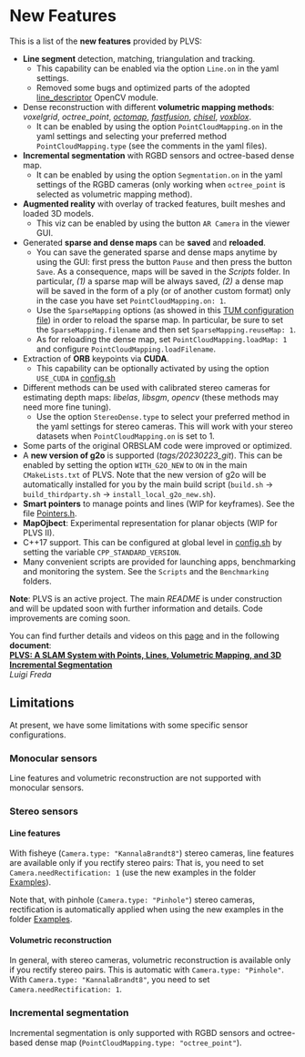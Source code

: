 # New Features 

This is a list of the **new features** provided by PLVS: 
* **Line segment** detection, matching, triangulation and tracking. 
  - This capability can be enabled via the option `Line.on` in the yaml settings.
  - Removed some bugs and optimized parts of the adopted [line_descriptor](https://github.com/opencv/opencv_contrib/tree/4.x/modules/line_descriptor) OpenCV module. 
* Dense reconstruction with different **volumetric mapping methods**: *voxelgrid*, *octree_point*, *[octomap](https://github.com/OctoMap/octomap)*, *[fastfusion](https://github.com/tum-vision/fastfusion)*, *[chisel](https://github.com/personalrobotics/OpenChisel)*, *[voxblox](https://github.com/ethz-asl/voxblox)*.  
  - It can be enabled by using the option `PointCloudMapping.on` in the yaml settings and selecting your preferred method `PointCloudMapping.type` (see the comments in the yaml files). 
* **Incremental segmentation** with RGBD sensors and octree-based dense map. 
  - It can be enabled by using the option `Segmentation.on` in the yaml settings of the RGBD cameras (only working when `octree_point` is selected as volumetric mapping method). 
* **Augmented reality** with overlay of tracked features, built meshes and loaded 3D models. 
  - This viz can be enabled by using the button `AR Camera` in the viewer GUI. 
* Generated **sparse and dense maps** can be **saved** and **reloaded**. 
  - You can save the generated sparse and dense maps anytime by using the GUI: first press the button `Pause` and then press the button `Save`. As a consequence, maps will be saved in the *Scripts* folder. In particular, *(1)* a sparse map will be always saved, *(2)* a dense map will be saved in the form of a ply (or of another custom format) only in the case you have set `PointCloudMapping.on: 1`. 
  - Use the `SparseMapping` options (as showed in this [TUM configuration file](./Settings/old/RGB-D-TUM1.yaml)) in order to reload the sparse map. In particular, be sure to set the `SparseMapping.filename` and then set `SparseMapping.reuseMap: 1`. 
  - As for reloading the dense map, set `PointCloudMapping.loadMap: 1` and configure `PointCloudMapping.loadFilename`.
* Extraction of **ORB** keypoints via **CUDA**. 
  - This capability can be optionally activated by using the option `USE_CUDA` in [config.sh](./config.sh) 
* Different methods can be used with calibrated stereo cameras for estimating depth maps: *libelas*, *libsgm*, *opencv* (these methods may need more fine tuning).
  - Use the option `StereoDense.type` to select your preferred method in the yaml settings for stereo cameras. This will work with your stereo datasets when `PointCloudMapping.on` is set to 1.  
* Some parts of the original ORBSLAM code were improved or optimized.
* A **new version of g2o** is supported (*tags/20230223_git*). This can be enabled by setting the option `WITH_G2O_NEW` to `ON` in the main `CMakeLists.txt` of PLVS. Note that the new version of g2o will be automatically installed for you by the main build script (`build.sh` → `build_thirdparty.sh` → `install_local_g2o_new.sh`).
* **Smart pointers** to manage points and lines (WIP for keyframes). See the file [Pointers.h](include/Pointers.h).
* **MapOjbect**: Experimental representation for planar objects (WIP for PLVS II).
* C++17 support. This can be configured at global level in [config.sh](./config.sh) by setting the variable `CPP_STANDARD_VERSION`.
* Many convenient scripts are provided for launching apps, benchmarking and monitoring the system. See the `Scripts` and the `Benchmarking` folders.
  
**Note**: PLVS is an active project. The main *README* is under construction and will be updated soon with further information and details. Code improvements are coming soon. 


You can find further details and videos on this [page](https://www.luigifreda.com/research/plvs-an-open-source-rgb-d-and-stereo-slam-for-volumetric-reconstruction-and-3d-incremental-segmentation/) and in the following **document**:          
**[PLVS: A SLAM System with Points, Lines, Volumetric Mapping, and 3D Incremental Segmentation](https://arxiv.org/pdf/2309.10896.pdf)**         
*Luigi Freda* 


## Limitations 

At present, we have some limitations with some specific sensor configurations.  

### Monocular sensors

Line features and volumetric reconstruction are not supported with monocular sensors.

### Stereo sensors 

#### Line features 

With fisheye (`Camera.type: "KannalaBrandt8"`) stereo cameras, line features are available only if you rectify stereo pairs: That is, you need to set `Camera.needRectification: 1` (use the new examples in the folder [Examples](./Examples/)). 
  
Note that, with pinhole (`Camera.type: "Pinhole"`) stereo cameras, rectification is automatically applied when using the new examples in the folder [Examples](./Examples/). 

#### Volumetric reconstruction

In general, with stereo cameras, volumetric reconstruction is available only if you rectify stereo pairs. This is automatic with `Camera.type: "Pinhole"`. With `Camera.type: "KannalaBrandt8"`, you need to set `Camera.needRectification: 1`.    

### Incremental segmentation

Incremental segmentation is only supported with RGBD sensors and octree-based dense map (`PointCloudMapping.type: "octree_point"`).
